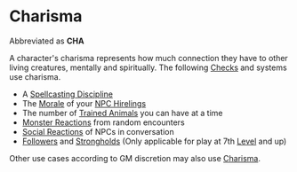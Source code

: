 # Charisma

Abbreviated as **CHA**

A character's charisma represents how much connection they have to other living creatures, mentally and spiritually. The following [Checks](../../Game%20Procedures/Core%20Procedures/Check.md) and systems use charisma.

- A [Spellcasting Discipline](../../Magic/Spellcasting/Spellcasting%20Disciplines/Spellcasting%20Disciplines.md)
- The [Morale](../../Game%20Procedures/Social%20Procedures/Morale.md) of your [NPC Hirelings](../../Game%20Procedures/Social%20Procedures/Stronghold%20Rules/NPC%20Hirelings.md)
- The number of [Trained Animals](../../Items%20and%20Gear/Gear/Trained%20Animals.md) you can have at a time
- [Monster Reactions](../../Game%20Procedures/Social%20Procedures/Monster%20Reactions.md) from random encounters
- [Social Reactions](../../Game%20Procedures/Social%20Procedures/Social%20Reactions.md) of NPCs in conversation
- [Followers](../../Game%20Procedures/Social%20Procedures/Stronghold%20Rules/Followers.md) and [Strongholds](../../Game%20Procedures/Social%20Procedures/Stronghold%20Rules/Stronghold%20Play.md) (Only applicable for play at 7th [Level](../Derived%20Statistics/Level.md) and up)

Other use cases according to GM discretion may also use [Charisma]().
